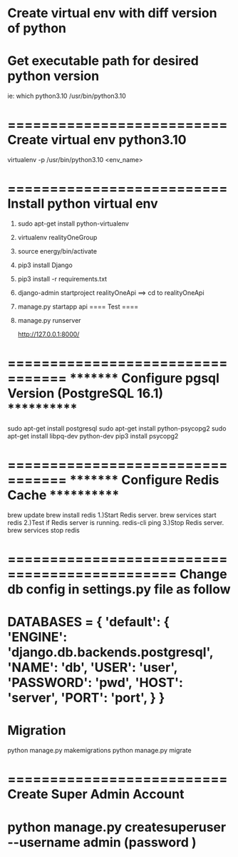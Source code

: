 Create virtual env with diff version of python 
==============================================
Get executable path for desired python version
==============================================  
ie: which python3.10
/usr/bin/python3.10

==========================
Create virtual env python3.10
==========================
virtualenv -p /usr/bin/python3.10 <env_name>

==========================
Install python virtual env
==========================
1. sudo apt-get install python-virtualenv
2. virtualenv realityOneGroup
3. source energy/bin/activate
4. pip3 install Django
5. pip3 install -r requirements.txt 
6. django-admin startproject realityOneApi ==> cd to realityOneApi
7. manage.py startapp api
====
Test
====
8. manage.py runserver

	http://127.0.0.1:8000/ 

=================================
******* Configure pgsql Version (PostgreSQL 16.1) **********
=================================
sudo apt-get install postgresql
sudo apt-get install python-psycopg2
sudo apt-get install libpq-dev python-dev
pip3 install psycopg2

=================================
******* Configure Redis Cache **********
=================================
brew update
brew install redis
1.)Start Redis server.
    brew services start redis
2.)Test if Redis server is running.
    redis-cli ping
3.)Stop Redis server.
    brew services stop redis

==============================================
Change db config in settings.py file as follow
==============================================
DATABASES = {
    'default': {
        'ENGINE': 'django.db.backends.postgresql',
        'NAME': 'db',
        'USER': 'user',
        'PASSWORD': 'pwd',
        'HOST': 'server',
        'PORT': 'port',
    }
}
=========
Migration
=========
python manage.py makemigrations
python manage.py migrate

==========================
Create Super Admin Account
=================================================
python manage.py createsuperuser --username admin 
(password <password>)
=================================================